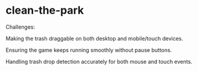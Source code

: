 # clean-the-park
Challenges:

Making the trash draggable on both desktop and mobile/touch devices.

Ensuring the game keeps running smoothly without pause buttons.

Handling trash drop detection accurately for both mouse and touch events.
